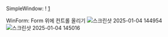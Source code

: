 SimpleWindow:
! [1](https://github.com/user-attachments/assets/4c7d39e7-e66d-45ef-9de2-63cc2cf59429)

WinForm: Form 위에 컨트롤 올리기
![스크린샷 2025-01-04 144954](https://github.com/user-attachments/assets/54302383-39c3-418c-bdb6-0189e67f9789)
![스크린샷 2025-01-04 145016](https://github.com/user-attachments/assets/227f5052-03b2-4801-8283-6821f75fa9ec)
